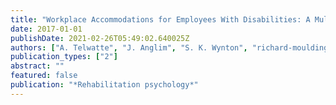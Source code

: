 ```yaml
---
title: "Workplace Accommodations for Employees With Disabilities: A Multilevel Model of Employer Decision-Making."
date: 2017-01-01
publishDate: 2021-02-26T05:49:02.640025Z
authors: ["A. Telwatte", "J. Anglim", "S. K. Wynton", "richard-moulding"]
publication_types: ["2"]
abstract: ""
featured: false
publication: "*Rehabilitation psychology*"
---
```


